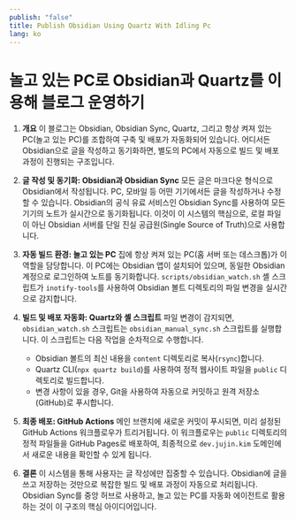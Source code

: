 ```yaml
---
publish: "false"
title: Publish Obsidian Using Quartz With Idling Pc
lang: ko
---
```


# 놀고 있는 PC로 Obsidian과 Quartz를 이용해 블로그 운영하기

1.  **개요**
    이 블로그는 Obsidian, Obsidian Sync, Quartz, 그리고 항상 켜져 있는 PC(놀고 있는 PC)를 조합하여 구축 및 배포가 자동화되어 있습니다. 어디서든 Obsidian으로 글을 작성하고 동기화하면, 별도의 PC에서 자동으로 빌드 및 배포 과정이 진행되는 구조입니다.

2.  **글 작성 및 동기화: Obsidian과 Obsidian Sync**
    모든 글은 마크다운 형식으로 Obsidian에서 작성됩니다. PC, 모바일 등 어떤 기기에서든 글을 작성하거나 수정할 수 있습니다. Obsidian의 공식 유료 서비스인 Obsidian Sync를 사용하여 모든 기기의 노트가 실시간으로 동기화됩니다. 이것이 이 시스템의 핵심으로, 로컬 파일이 아닌 Obsidian 서버를 단일 진실 공급원(Single Source of Truth)으로 사용합니다.

3.  **자동 빌드 환경: 놀고 있는 PC**
    집에 항상 켜져 있는 PC(홈 서버 또는 데스크톱)가 이 역할을 담당합니다. 이 PC에는 Obsidian 앱이 설치되어 있으며, 동일한 Obsidian 계정으로 로그인하여 노트를 동기화합니다. `scripts/obsidian_watch.sh` 셸 스크립트가 `inotify-tools`를 사용하여 Obsidian 볼트 디렉토리의 파일 변경을 실시간으로 감지합니다.

4.  **빌드 및 배포 자동화: Quartz와 셸 스크립트**
    파일 변경이 감지되면, `obsidian_watch.sh` 스크립트는 `obsidian_manual_sync.sh` 스크립트를 실행합니다. 이 스크립트는 다음 작업을 순차적으로 수행합니다.
    - Obsidian 볼트의 최신 내용을 `content` 디렉토리로 복사(`rsync`)합니다.
    - Quartz CLI(`npx quartz build`)를 사용하여 정적 웹사이트 파일을 `public` 디렉토리로 빌드합니다.
    - 변경 사항이 있을 경우, Git을 사용하여 자동으로 커밋하고 원격 저장소(GitHub)로 푸시합니다.

5.  **최종 배포: GitHub Actions**
    메인 브랜치에 새로운 커밋이 푸시되면, 미리 설정된 GitHub Actions 워크플로우가 트리거됩니다. 이 워크플로우는 `public` 디렉토리의 정적 파일들을 GitHub Pages로 배포하여, 최종적으로 `dev.jujin.kim` 도메인에서 새로운 내용을 확인할 수 있게 됩니다.

6.  **결론**
    이 시스템을 통해 사용자는 글 작성에만 집중할 수 있습니다. Obsidian에 글을 쓰고 저장하는 것만으로 복잡한 빌드 및 배포 과정이 자동으로 처리됩니다. Obsidian Sync를 중앙 허브로 사용하고, 놀고 있는 PC를 자동화 에이전트로 활용하는 것이 이 구조의 핵심 아이디어입니다.
